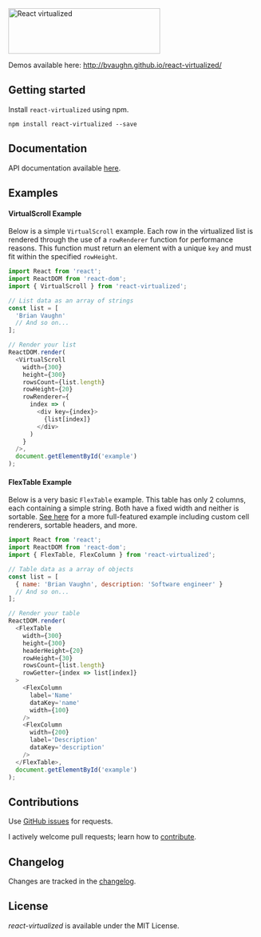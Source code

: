 <img src="https://cloud.githubusercontent.com/assets/29597/11453244/aee1b36e-95b7-11e5-9946-17659c0b24e7.png" alt="React virtualized" data-canonical-src="https://cloud.githubusercontent.com/assets/29597/11453244/aee1b36e-95b7-11e5-9946-17659c0b24e7.png" width="304" height="91" />

Demos available here:
http://bvaughn.github.io/react-virtualized/

Getting started
---------------

Install `react-virtualized` using npm.

```shell
npm install react-virtualized --save
```

Documentation
---------------

API documentation available [here](docs/README.md).

Examples
---------------

#### VirtualScroll Example

Below is a simple `VirtualScroll` example. Each row in the virtualized list is rendered through the use of a `rowRenderer` function for performance reasons. This function must return an element with a unique `key` and must fit within the specified `rowHeight`.

```javascript
import React from 'react';
import ReactDOM from 'react-dom';
import { VirtualScroll } from 'react-virtualized';

// List data as an array of strings
const list = [
  'Brian Vaughn'
  // And so on...
];

// Render your list
ReactDOM.render(
  <VirtualScroll
    width={300}
    height={300}
    rowsCount={list.length}
    rowHeight={20}
    rowRenderer={
      index => (
        <div key={index}>
          {list[index]}
        </div>
      )
    }
  />,
  document.getElementById('example')
);
```

#### FlexTable Example

Below is a very basic `FlexTable` example. This table has only 2 columns, each containing a simple string. Both have a fixed width and neither is sortable. [See here](blob/master/source/FlexTable/FlexTable.example.js) for a more full-featured example including custom cell renderers, sortable headers, and more.

```javascript
import React from 'react';
import ReactDOM from 'react-dom';
import { FlexTable, FlexColumn } from 'react-virtualized';

// Table data as a array of objects
const list = [
  { name: 'Brian Vaughn', description: 'Software engineer' }
  // And so on...
];

// Render your table
ReactDOM.render(
  <FlexTable
    width={300}
    height={300}
    headerHeight={20}
    rowHeight={30}
    rowsCount={list.length}
    rowGetter={index => list[index]}
  >
    <FlexColumn
      label='Name'
      dataKey='name'
      width={100}
    />
    <FlexColumn
      width={200}
      label='Description'
      dataKey='description'
    />
  </FlexTable>,
  document.getElementById('example')
);
```

Contributions
------------

Use [GitHub issues](https://github.com/bvaughn/react-virtualized/issues) for requests.

I actively welcome pull requests; learn how to [contribute](https://github.com/bvaughn/react-virtualized/blob/master/CONTRIBUTING.md).

Changelog
---------

Changes are tracked in the [changelog](https://github.com/bvaughn/react-virtualized/blob/master/CHANGELOG.md).

License
---------

*react-virtualized* is available under the MIT License.
